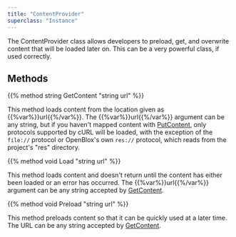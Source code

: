 ```yaml
---
title: "ContentProvider"
superclass: "Instance"
---
```


The ContentProvider class allows developers to preload, get, and overwrite content that will be loaded later on. This can be a very powerful class, if used correctly.

## Methods

{{% method string GetContent "string url" %}}

This method loads content from the location given as {{%var%}}url{{%/var%}}. The {{%var%}}url{{%/var%}} argument can be any string, but if you haven't mapped content with [PutContent](#PutContent), only protocols supported by cURL will be loaded, with the exception of the `file://` protocol or OpenBlox's own `res://` protocol, which reads from the project's "res" directory.

{{% method void Load "string url" %}}

This method loads content and doesn't return until the content has either been loaded or an error has occurred. The {{%var%}}url{{%/var%}} argument can be any string accepted by [GetContent](#GetContent).

{{% method void Preload "string url" %}}

This method preloads content so that it can be quickly used at a later time. The URL can be any string accepted by [GetContent](#GetContent).
